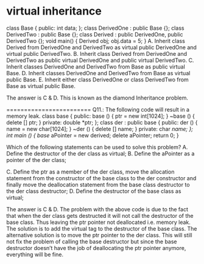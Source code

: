 
# virtual inheritance

class Base
{
   public:
     int data;
};
class DerivedOne : public Base {};
class DerivedTwo : public Base {};
class Derived : public DerivedOne, public DerivedTwo {};
void main()
{
   Derived obj;
   obj.data = 5;
}
A. Inherit class Derived from DerivedOne and DerivedTwo as virtual public DerivedOne and virtual public DerivedTwo.
B. Inherit class Derived from DerivedOne and DerivedTwo as public virtual DerivedOne and public virtual DerivedTwo.
C. Inherit classes DerivedOne and DerivedTwo from Base as public virtual Base.
D. Inherit classes DerivedOne and DerivedTwo from Base as virtual public Base.
E. Inherit either class DerivedOne or class DerivedTwo from Base as virtual public Base.

The answer is C & D. This is known as the diamond Inheritance problem.


========================
Q11.: The following code will result in a memory leak.
class base {
 public: 
   base () { ptr = new int[1024]; }
   ~base () { delete [] ptr; }
 private:
   double *ptr;
};
class der : public base {
 public:
   der () { name = new char[1024]; }
   ~der () { delete [] name; }
 private:
   char *name;
};
int main () {
  base* aPointer = new derived;
  delete aPointer;
  return 0;
}

Which of the following statements can be used to solve this problem?
A. Define the destructor of the der class as virtual;
B. Define the aPointer as a pointer of the der class;

C. Define the ptr as a member of the der class, move the allocation statement from the constructor of the base class to the der constructor and finally move the deallocation statement from the base class destructor to the der class destructor;
D. Define the destructor of the base class as virtual;

The answer is C & D. The problem with the above code is due to the fact that when the der class gets destructed it will not call the destructor of the base class. Thus leaving the ptr pointer not deallocated i.e. memory leak. The solution is to add the virtual tag to the destructor of the base class. The alternative solution is to move the ptr pointer to the der class. This will still not fix the problem of calling the base destructor but since the base destructor doesn’t have the job of deallocating the ptr pointer anymore, everything will be fine.



